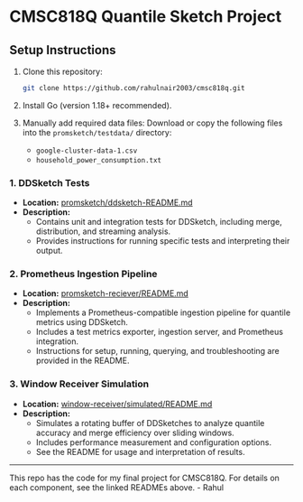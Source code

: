 # CMSC818Q Quantile Sketch Project

## Setup Instructions

1. Clone this repository:
   ```sh
   git clone https://github.com/rahulnair2003/cmsc818q.git
   ```
2. Install Go (version 1.18+ recommended).

3. Manually add required data files:
   Download or copy the following files into the `promsketch/testdata/` directory:
     - `google-cluster-data-1.csv`
     - `household_power_consumption.txt`



### 1. DDSketch Tests
- **Location:** [promsketch/ddsketch-README.md](promsketch/ddsketch-README.md)
- **Description:**
  - Contains unit and integration tests for DDSketch, including merge, distribution, and streaming analysis.
  - Provides instructions for running specific tests and interpreting their output.

### 2. Prometheus Ingestion Pipeline
- **Location:** [promsketch-reciever/README.md](promsketch-reciever/README.md)
- **Description:**
  - Implements a Prometheus-compatible ingestion pipeline for quantile metrics using DDSketch.
  - Includes a test metrics exporter, ingestion server, and Prometheus integration.
  - Instructions for setup, running, querying, and troubleshooting are provided in the README.

### 3. Window Receiver Simulation
- **Location:** [window-receiver/simulated/README.md](window-receiver/simulated/README.md)
- **Description:**
  - Simulates a rotating buffer of DDSketches to analyze quantile accuracy and merge efficiency over sliding windows.
  - Includes performance measurement and configuration options.
  - See the README for usage and interpretation of results.

---

This repo has the code for my final project for CMSC818Q. For details on each component, see the linked READMEs above. - Rahul